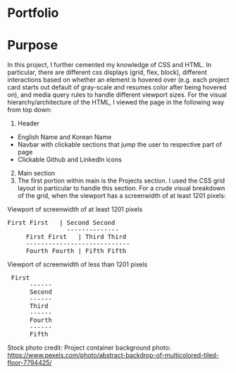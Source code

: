 # Portfolio

# Purpose
In this project, I further cemented my knowledge of CSS and HTML. In particular, there are different css displays (grid, flex, block), different interactions based on whether an element is hovered over (e.g. each project card starts out default of gray-scale and resumes color after being hovered on), and media query rules to handle different viewport sizes. For the visual hierarchy/architecture of the HTML, I viewed the page in the following way from top down:

1. Header
  - English Name and Korean Name
  - Navbar with clickable sections that jump the user to respective part of page
  - Clickable Github and LinkedIn icons

2. Main section
  1. The first portion within main is the Projects section. I used the CSS grid layout in particular to handle this section. For a crude visual breakdown of the grid, when the viewport has a screenwidth of at least 1201 pixels:

Viewport of screenwidth of at least 1201 pixels               
        
          
<pre>First First   | Second Second    
                --------------
     First First   | Third Third
     ----------------------------
     Fourth Fourth | Fifth Fifth </pre>

Viewport of screenwidth of less than 1201 pixels

<pre> First
      ------
      Second
      ------
      Third
      ------
      Fourth
      ------
      Fifth </pre>








Stock photo credit:
Project container background photo: https://www.pexels.com/photo/abstract-backdrop-of-multicolored-tiled-floor-7794425/